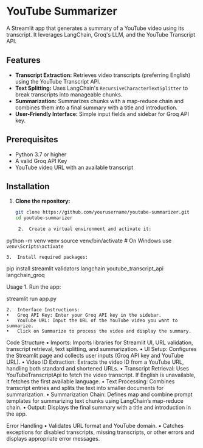 # YouTube Summarizer

A Streamlit app that generates a summary of a YouTube video using its transcript. It leverages LangChain, Groq's LLM, and the YouTube Transcript API.

## Features

- **Transcript Extraction:** Retrieves video transcripts (preferring English) using the YouTube Transcript API.
- **Text Splitting:** Uses LangChain's `RecursiveCharacterTextSplitter` to break transcripts into manageable chunks.
- **Summarization:** Summarizes chunks with a map-reduce chain and combines them into a final summary with a title and introduction.
- **User-Friendly Interface:** Simple input fields and sidebar for Groq API key.

## Prerequisites

- Python 3.7 or higher
- A valid Groq API Key
- YouTube video URL with an available transcript

## Installation

1. **Clone the repository:**

   ```bash
   git clone https://github.com/yourusername/youtube-summarizer.git
   cd youtube-summarizer

	2.	Create a virtual environment and activate it:

python -m venv venv
source venv/bin/activate  # On Windows use `venv\Scripts\activate`


	3.	Install required packages:

pip install streamlit validators langchain youtube_transcript_api langchain_groq



Usage
	1.	Run the app:

streamlit run app.py


	2.	Interface Instructions:
	•	Groq API Key: Enter your Groq API key in the sidebar.
	•	YouTube URL: Input the URL of the YouTube video you want to summarize.
	•	Click on Summarize to process the video and display the summary.

Code Structure
	•	Imports:
Imports libraries for Streamlit UI, URL validation, transcript retrieval, text splitting, and summarization.
	•	UI Setup:
Configures the Streamlit page and collects user inputs (Groq API key and YouTube URL).
	•	Video ID Extraction:
Extracts the video ID from a YouTube URL, handling both standard and shortened URLs.
	•	Transcript Retrieval:
Uses YouTubeTranscriptApi to fetch the video transcript. If English is unavailable, it fetches the first available language.
	•	Text Processing:
Combines transcript entries and splits the text into smaller documents for summarization.
	•	Summarization Chain:
Defines map and combine prompt templates for summarizing text chunks using LangChain’s map-reduce chain.
	•	Output:
Displays the final summary with a title and introduction in the app.

Error Handling
	•	Validates URL format and YouTube domain.
	•	Catches exceptions for disabled transcripts, missing transcripts, or other errors and displays appropriate error messages.